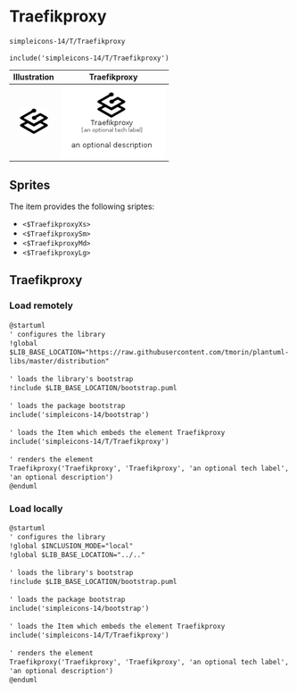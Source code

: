 # Traefikproxy


```text
simpleicons-14/T/Traefikproxy
```

```text
include('simpleicons-14/T/Traefikproxy')
```



| Illustration | Traefikproxy |
| :---: | :---: |
| ![illustration for Illustration](../../simpleicons-14/T/Traefikproxy.png) | ![illustration for Traefikproxy](../../simpleicons-14/T/Traefikproxy.Local.png) |



## Sprites
The item provides the following sriptes:

- `<$TraefikproxyXs>`
- `<$TraefikproxySm>`
- `<$TraefikproxyMd>`
- `<$TraefikproxyLg>`





## Traefikproxy

### Load remotely
```plantuml
@startuml
' configures the library
!global $LIB_BASE_LOCATION="https://raw.githubusercontent.com/tmorin/plantuml-libs/master/distribution"

' loads the library's bootstrap
!include $LIB_BASE_LOCATION/bootstrap.puml

' loads the package bootstrap
include('simpleicons-14/bootstrap')

' loads the Item which embeds the element Traefikproxy
include('simpleicons-14/T/Traefikproxy')

' renders the element
Traefikproxy('Traefikproxy', 'Traefikproxy', 'an optional tech label', 'an optional description')
@enduml
```

### Load locally
```plantuml
@startuml
' configures the library
!global $INCLUSION_MODE="local"
!global $LIB_BASE_LOCATION="../.."

' loads the library's bootstrap
!include $LIB_BASE_LOCATION/bootstrap.puml

' loads the package bootstrap
include('simpleicons-14/bootstrap')

' loads the Item which embeds the element Traefikproxy
include('simpleicons-14/T/Traefikproxy')

' renders the element
Traefikproxy('Traefikproxy', 'Traefikproxy', 'an optional tech label', 'an optional description')
@enduml
```

